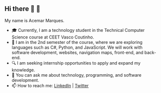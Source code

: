 ## Hi there :wave: 👋

My name is Acemar Marques.

- 🎓 Currently, I am a technology student in the Technical Computer Science course at CEET Vasco Coutinho.
- 🌱 I am in the 2nd semester of the course, where we are exploring languages such as C#, Python, and JavaScript.
  We will work with software development, websites, navigation maps, front-end, and back-end.
- 🔍 I am seeking internship opportunities to apply and expand my knowledge.
- 💬 You can ask me about technology, programming, and software development.
- 📫 How to reach me: [LinkedIn](seu-linkedin) | [Twitter](https://twitter.com/MarquesM52279)
